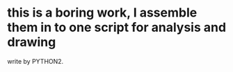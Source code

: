 # this is a boring work, I assemble them in to one script for analysis and drawing
write by PYTHON2.
